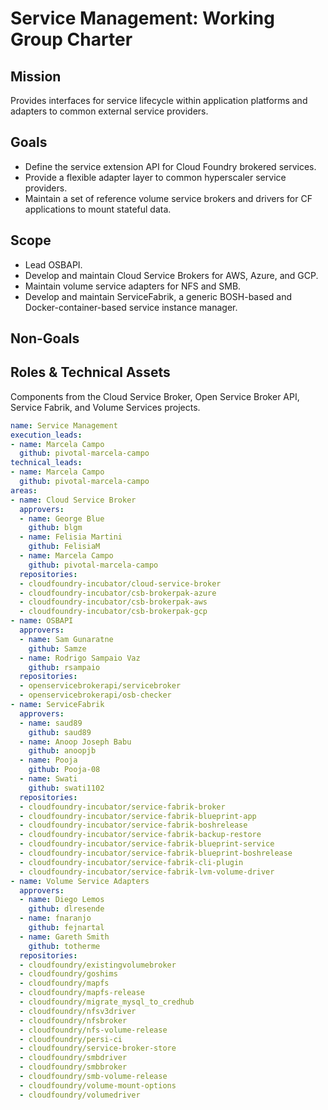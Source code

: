 # Service Management: Working Group Charter

## Mission

Provides interfaces for service lifecycle within application platforms and adapters to common external service providers.

## Goals

- Define the service extension API for Cloud Foundry brokered services.
- Provide a flexible adapter layer to common hyperscaler service providers.
- Maintain a set of reference volume service brokers and drivers for CF applications to mount stateful data.

## Scope
- Lead OSBAPI.
- Develop and maintain Cloud Service Brokers for AWS, Azure, and GCP.
- Maintain volume service adapters for NFS and SMB.
- Develop and maintain ServiceFabrik, a generic BOSH-based and Docker-container-based service instance manager.

## Non-Goals

## Roles & Technical Assets

Components from the Cloud Service Broker, Open Service Broker API, Service Fabrik, and Volume Services projects.

```yaml
name: Service Management
execution_leads:
- name: Marcela Campo
  github: pivotal-marcela-campo
technical_leads:
- name: Marcela Campo
  github: pivotal-marcela-campo
areas:
- name: Cloud Service Broker
  approvers:
  - name: George Blue
    github: blgm
  - name: Felisia Martini
    github: FelisiaM
  - name: Marcela Campo
    github: pivotal-marcela-campo
  repositories:
  - cloudfoundry-incubator/cloud-service-broker
  - cloudfoundry-incubator/csb-brokerpak-azure
  - cloudfoundry-incubator/csb-brokerpak-aws
  - cloudfoundry-incubator/csb-brokerpak-gcp
- name: OSBAPI
  approvers:
  - name: Sam Gunaratne
    github: Samze
  - name: Rodrigo Sampaio Vaz
    github: rsampaio
  repositories:
  - openservicebrokerapi/servicebroker
  - openservicebrokerapi/osb-checker
- name: ServiceFabrik
  approvers:
  - name: saud89
    github: saud89
  - name: Anoop Joseph Babu
    github: anoopjb
  - name: Pooja
    github: Pooja-08
  - name: Swati
    github: swati1102
  repositories:
  - cloudfoundry-incubator/service-fabrik-broker
  - cloudfoundry-incubator/service-fabrik-blueprint-app
  - cloudfoundry-incubator/service-fabrik-boshrelease
  - cloudfoundry-incubator/service-fabrik-backup-restore
  - cloudfoundry-incubator/service-fabrik-blueprint-service
  - cloudfoundry-incubator/service-fabrik-blueprint-boshrelease
  - cloudfoundry-incubator/service-fabrik-cli-plugin
  - cloudfoundry-incubator/service-fabrik-lvm-volume-driver
- name: Volume Service Adapters
  approvers:
  - name: Diego Lemos
    github: dlresende
  - name: fnaranjo
    github: fejnartal
  - name: Gareth Smith
    github: totherme
  repositories:
  - cloudfoundry/existingvolumebroker
  - cloudfoundry/goshims
  - cloudfoundry/mapfs
  - cloudfoundry/mapfs-release
  - cloudfoundry/migrate_mysql_to_credhub
  - cloudfoundry/nfsv3driver
  - cloudfoundry/nfsbroker
  - cloudfoundry/nfs-volume-release
  - cloudfoundry/persi-ci
  - cloudfoundry/service-broker-store
  - cloudfoundry/smbdriver
  - cloudfoundry/smbbroker
  - cloudfoundry/smb-volume-release
  - cloudfoundry/volume-mount-options
  - cloudfoundry/volumedriver
```
